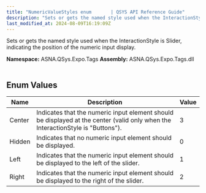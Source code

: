 ```yaml
---
title: "NumericValueStyles enum       | QSYS API Reference Guide"
description: "Sets or gets the named style used when the InteractionStyle is Slider, indicating the position of the numeric input display. "
last_modified_at: 2024-08-09T16:19:09Z
---
```


Sets or gets the named style used when the InteractionStyle is Slider, indicating the position of the numeric input display.

**Namespace:** ASNA.QSys.Expo.Tags
**Assembly:** ASNA.QSys.Expo.Tags.dll
<br>
<br>

## Enum Values

| Name | Description | Value
| --- | --- | --- 
| Center | Indicates that the numeric input element should be displayed at the center (valid only when the InteractionStyle is "Buttons"). | 3 |
| Hidden | Indicates that no numeric input element should be displayed. | 0 |
| Left | Indicates that the numeric input element should be displayed to the left of the slider. | 1 |
| Right | Indicates that the numeric input element should be displayed to the right of the slider. | 2 |
